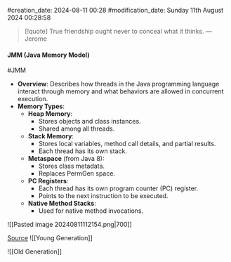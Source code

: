 #creation_date:  2024-08-11 00:28
#modification_date: Sunday 11th August 2024 00:28:58
> [!quote] True friendship ought never to conceal what it thinks.
> — Jerome
#### JMM (Java Memory Model)
#JMM
- **Overview**: Describes how threads in the Java programming language interact through memory and what behaviors are allowed in concurrent execution.
- **Memory Types**:
  - **Heap Memory**:
    - Stores objects and class instances.
    - Shared among all threads.
  - **Stack Memory**:
    - Stores local variables, method call details, and partial results.
    - Each thread has its own stack.
  - **Metaspace** (from Java 8):
    - Stores class metadata.
    - Replaces PermGen space.
  - **PC Registers**:
    - Each thread has its own program counter (PC) register.
    - Points to the next instruction to be executed.
  - **Native Method Stacks**:
    - Used for native method invocations.

![[Pasted image 20240811112154.png|700]]

[Source](https://www.digitalocean.com/community/tutorials/java-jvm-memory-model-memory-management-in-java)
![[Young Generation]]

![[Old Generation]]
